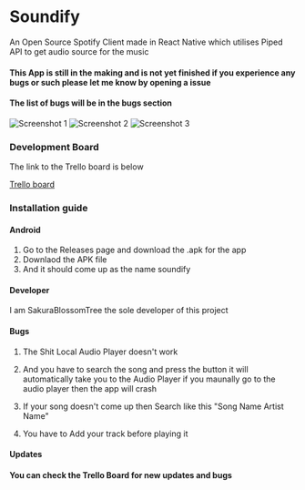 # Soundify

An Open Source Spotify Client made in React Native which utilises Piped API to get audio source for the music

#### This App is still in the making and is not yet finished if you experience any bugs or such please let me know by opening a issue

#### The list of bugs will be in the bugs section

<img src="./screenshots/Screenshot_20231119-190029.png" alt="Screenshot 1" />

<!-- <img src="./screenshots/Screenshot_20231106-093745.png" alt="Screenshot 2" /> -->

<img src="./screenshots/Screenshot_20231119-190052.png" alt="Screenshot 2" />

<img src="./screenshots/Screenshot_20231119-190032.png" alt="Screenshot 3" />

### Development Board

The link to the Trello board is below

<a href="https://trello.com/b/2GlErXdD/soundify-progress-tracker">Trello board</a>

### Installation guide

#### Android

1. Go to the Releases page and download the .apk for the app
2. Downlaod the APK file 
3. And it should come up as the name soundify

#### Developer

I am SakuraBlossomTree the sole developer of this project 

#### Bugs

1. The Shit Local Audio Player doesn't work

2. And you have to search the song and press the button it will automatically take you to the Audio Player if you maunally go to the audio player then the app will crash

3. If your song doesn't come up then Search like this "Song Name Artist Name"

4. You have to Add your track before playing it

#### Updates

#### You can check the Trello Board for new updates and bugs
